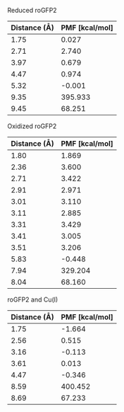 Reduced roGFP2

| Distance (Å) | PMF [kcal/mol] |
|-----------|-----------|
| 1.75 | 0.027 |
| 2.71 | 2.740 |
| 3.97 | 0.679 |
| 4.47 | 0.974 |
| 5.32 | -0.001 |
| 9.35 | 395.933 |
| 9.45 | 68.251 |

Oxidized roGFP2

| Distance (Å) | PMF [kcal/mol] |
|-----------|-----------|
| 1.80 | 1.869 |
| 2.36 | 3.600 |
| 2.71 | 3.422 |
| 2.91 | 2.971 |
| 3.01 | 3.110 |
| 3.11 | 2.885 |
| 3.31 | 3.429 |
| 3.41 | 3.005 |
| 3.51 | 3.206 |
| 5.83 | -0.448 |
| 7.94 | 329.204 |
| 8.04 | 68.160 |

roGFP2 and Cu(I)

| Distance (Å) | PMF [kcal/mol] |
|-----------|-----------|
| 1.75 | -1.664 |
| 2.56 | 0.515 |
| 3.16 | -0.113 |
| 3.61 | 0.013 |
| 4.47 | -0.346 |
| 8.59 | 400.452 |
| 8.69 | 67.233 |
